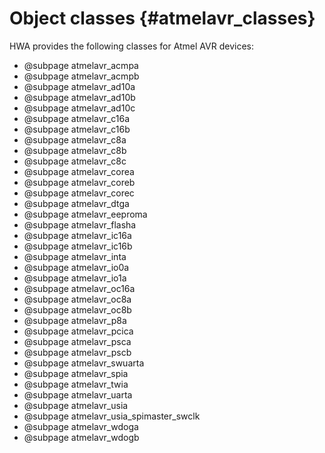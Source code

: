 
Object classes {#atmelavr_classes}
==============

HWA provides the following classes for Atmel AVR devices:

* @subpage atmelavr_acmpa
* @subpage atmelavr_acmpb
* @subpage atmelavr_ad10a
* @subpage atmelavr_ad10b
* @subpage atmelavr_ad10c
* @subpage atmelavr_c16a
* @subpage atmelavr_c16b
* @subpage atmelavr_c8a
* @subpage atmelavr_c8b
* @subpage atmelavr_c8c
* @subpage atmelavr_corea
* @subpage atmelavr_coreb
* @subpage atmelavr_corec
* @subpage atmelavr_dtga
* @subpage atmelavr_eeproma
* @subpage atmelavr_flasha
* @subpage atmelavr_ic16a
* @subpage atmelavr_ic16b
* @subpage atmelavr_inta
* @subpage atmelavr_io0a
* @subpage atmelavr_io1a
* @subpage atmelavr_oc16a
* @subpage atmelavr_oc8a
* @subpage atmelavr_oc8b
* @subpage atmelavr_p8a
* @subpage atmelavr_pcica
* @subpage atmelavr_psca
* @subpage atmelavr_pscb
* @subpage atmelavr_swuarta
* @subpage atmelavr_spia
* @subpage atmelavr_twia
* @subpage atmelavr_uarta
* @subpage atmelavr_usia
* @subpage atmelavr_usia_spimaster_swclk
* @subpage atmelavr_wdoga
* @subpage atmelavr_wdogb

